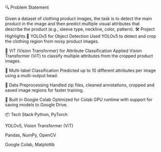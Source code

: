 🔍 Problem Statement

Given a dataset of clothing product images, the task is to detect the main product in the image and then predict multiple visual attributes that describe the product (e.g., sleeve type, neckline, color, pattern).
🛠️ Project Highlights
🔎 YOLOv5 for Object Detection
Used YOLOv5 to detect and crop the clothing region from noisy product images.

🧠 ViT (Vision Transformer) for Attribute Classification
Applied Vision Transformer (ViT) to classify multiple attributes from the cropped product images.

📁 Multi-label Classification
Predicted up to 10 different attributes per image using a multi-output head.

🧹 Data Preprocessing
Handled zip files, cleaned annotations, cropped and saved image regions for faster training.

🚀 Built in Google Colab
Optimized for Colab GPU runtime with support for saving models to Google Drive.

📦 Tech Stack
Python, PyTorch

YOLOv5, Vision Transformer (ViT)

Pandas, NumPy, OpenCV

Google Colab, Matplotlib

